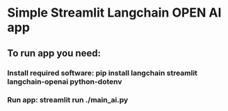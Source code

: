 # Simple Streamlit Langchain OPEN AI app
## To run app you need:
### Install required software: pip install langchain streamlit langchain-openai python-dotenv
### Run app: streamlit run ./main_ai.py
